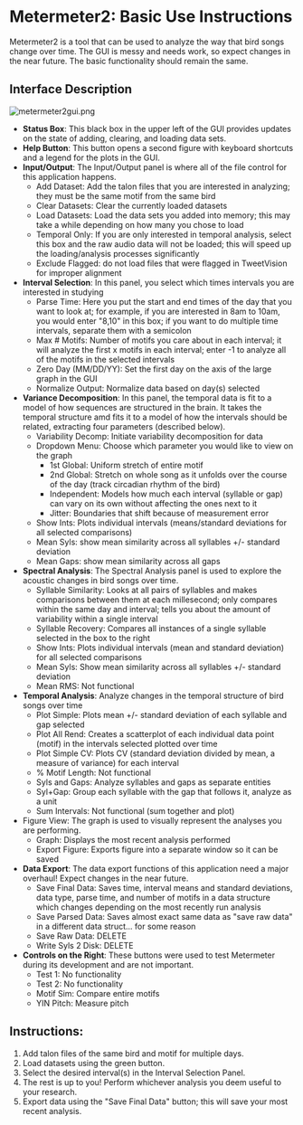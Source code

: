 # Metermeter2: Basic Use Instructions
Metermeter2 is a tool that can be used to analyze the way that bird songs change over time. The GUI is messy and needs work, so expect changes in the near future. The basic functionality should remain the same. 

## Interface Description
![metermeter2gui.png](https://user-images.githubusercontent.com/18174572/41473080-4724e97e-7086-11e8-89f4-a646c99b16ad.png)
* **Status Box**: This black box in the upper left of the GUI provides updates on the state of adding, clearing, and loading data sets. 
* **Help Button**: This button opens a second figure with keyboard shortcuts and a legend for the plots in the GUI. 
* **Input/Output**: The Input/Output panel is where all of the file control for this application happens. 
    * Add Dataset: Add the talon files that you are interested in analyzing; they must be the same motif from the same bird
    * Clear Datasets: Clear the currently loaded datasets 
    * Load Datasets: Load the data sets you added into memory; this may take a while depending on how many you chose to load
    * Temporal Only: If you are only interested in temporal analysis, select this box and the raw audio data will not be loaded; this will speed up the loading/analysis processes significantly
    * Exclude Flagged: do not load files that were flagged in TweetVision for improper alignment
* **Interval Selection**: In this panel, you select which times intervals you are interested in studying
    * Parse Time: Here you put the start and end times of the day that you want to look at; for example, if you are interested in 8am to 10am, you would enter "8,10" in this box; if you want to do multiple time intervals, separate them with a semicolon
    * Max # Motifs: Number of motifs you care about in each interval; it will analyze the first x motifs in each interval; enter -1 to analyze all of the motifs in the selected intervals
    * Zero Day (MM/DD/YY): Set the first day on the axis of the large graph in the GUI
    * Normalize Output: Normalize data based on day(s) selected
* **Variance Decomposition**: In this panel, the temporal data is fit to a model of how sequences are structured in the brain. It takes the temporal structure amd fits it to a model of how the intervals should be related, extracting four parameters (described below). 
    * Variability Decomp: Initiate variability decomposition for data
    * Dropdown Menu: Choose which parameter you would like to view on the graph
        * 1st Global: Uniform stretch of entire motif
        * 2nd Global: Stretch on whole song as it unfolds over the course of the day (track circadian rhythm of the bird)
        * Independent: Models how much each interval (syllable or gap) can vary on its own without affecting the ones next to it
        * Jitter: Boundaries that shift because of measurement error
    * Show Ints: Plots individual intervals (means/standard deviations for all selected comparisons)
    * Mean Syls: show mean similarity across all syllables +/- standard deviation
    * Mean Gaps: show mean similarity across all gaps
* **Spectral Analysis**: The Spectral Analysis panel is used to explore the acoustic changes in bird songs over time. 
    * Syllable Similarity: Looks at all pairs of syllables and makes comparisons between them at each millesecond; only compares within the same day and interval; tells you about the amount of variability within a single interval
    * Syllable Recovery: Compares all instances of a single syllable selected in the box to the right
    * Show Ints: Plots individual intervals (mean and standard deviation) for all selected comparisons
    * Mean Syls: Show mean similarity across all syllables +/- standard deviation
    * Mean RMS: Not functional
* **Temporal Analysis**: Analyze changes in the temporal structure of bird songs over time
    * Plot Simple: Plots mean +/- standard deviation of each syllable and gap selected
    * Plot All Rend: Creates a scatterplot of each individual data point (motif) in the intervals selected plotted over time
    * Plot Simple CV: Plots CV (standard deviation divided by mean, a measure of variance) for each interval
    * % Motif Length: Not functional
    * Syls and Gaps: Analyze syllables and gaps as separate entities
    * Syl+Gap: Group each syllable with the gap that follows it, analyze as a unit
    * Sum Intervals: Not functional (sum together and plot)
* Figure View: The graph is used to visually represent the analyses you are performing. 
    * Graph: Displays the most recent analysis performed
    * Export Figure: Exports figure into a separate window so it can be saved
* **Data Export**: The data export functions of this application need a major overhaul! Expect changes in the near future. 
    * Save Final Data: Saves time, interval means and standard deviations, data type, parse time, and number of motifs in a data structure which changes depending on the most recently run analysis
    * Save Parsed Data: Saves almost exact same data as "save raw data" in a different data struct... for some reason
    * Save Raw Data: DELETE
    * Write Syls 2 Disk: DELETE
* **Controls on the Right**: These buttons were used to test Metermeter during its development and are not important.
    * Test 1: No functionality
    * Test 2: No functionality
    * Motif Sim: Compare entire motifs
    * YIN Pitch: Measure pitch

## Instructions: 
1. Add talon files of the same bird and motif for multiple days.
2. Load datasets using the green button.
3. Select the desired interval(s) in the Interval Selection Panel.
4. The rest is up to you! Perform whichever analysis you deem useful to your research.
5. Export data using the "Save Final Data" button; this will save your most recent analysis. 
